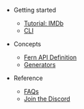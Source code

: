 <!-- markdownlint-disable MD041 MD033 -->

- Getting started

  - [Tutorial: IMDb](markdown_files/imdb.md)
  - [CLI](markdown_files/cli.md)

- Concepts

  - [Fern API Definition](markdown_files/definition.md)
  - [Generators](markdown_files/generators.md)

- Reference

  - [FAQs](markdown_files/faq.md)
  - [Join the Discord](https://discord.gg/JkkXumPzcG)
